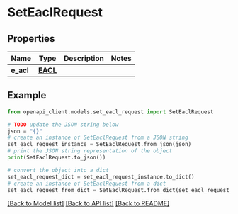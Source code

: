 # SetEaclRequest


## Properties

Name | Type | Description | Notes
------------ | ------------- | ------------- | -------------
**e_acl** | [**EACL**](EACL.md) |  | 

## Example

```python
from openapi_client.models.set_eacl_request import SetEaclRequest

# TODO update the JSON string below
json = "{}"
# create an instance of SetEaclRequest from a JSON string
set_eacl_request_instance = SetEaclRequest.from_json(json)
# print the JSON string representation of the object
print(SetEaclRequest.to_json())

# convert the object into a dict
set_eacl_request_dict = set_eacl_request_instance.to_dict()
# create an instance of SetEaclRequest from a dict
set_eacl_request_from_dict = SetEaclRequest.from_dict(set_eacl_request_dict)
```
[[Back to Model list]](../README.md#documentation-for-models) [[Back to API list]](../README.md#documentation-for-api-endpoints) [[Back to README]](../README.md)


